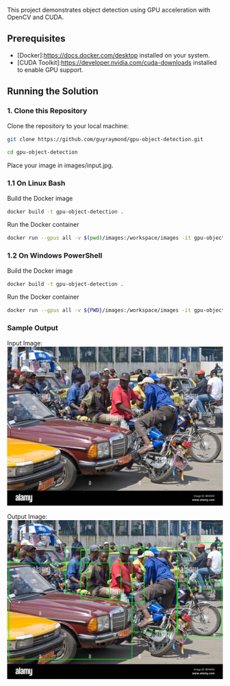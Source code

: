 This project demonstrates object detection using GPU acceleration with OpenCV and CUDA.

## Prerequisites

- [Docker]:https://docs.docker.com/desktop installed on your system.
- [CUDA Toolkit]:https://developer.nvidia.com/cuda-downloads installed to enable GPU support.

## Running the Solution

### 1. Clone this Repository

Clone the repository to your local machine:

```bash
git clone https://github.com/guyraymond/gpu-object-detection.git
```

```bash
cd gpu-object-detection
```

Place your image in images/input.jpg.

### 1.1 On Linux Bash

Build the Docker image

```bash
docker build -t gpu-object-detection .
```

Run the Docker container

```bash
docker run --gpus all -v $(pwd)/images:/workspace/images -it gpu-object-detection
```

### 1.2 On Windows PowerShell

Build the Docker image

```bash
docker build -t gpu-object-detection .
```

Run the Docker container

```bash
docker run --gpus all -v ${PWD}/images:/workspace/images -it gpu-object-detection
```

### Sample Output

Input Image:
![Input Image](images/input.jpg)

Output Image:
![Output Image](images/output.jpg)
